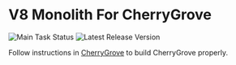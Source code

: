 ﻿# V8 Monolith For CherryGrove

![Main Task Status](https://github.com/cherryridge/v8-monolith-builds/actions/workflows/main.yml/badge.svg)
![Latest Release Version](https://img.shields.io/github/v/release/cherryridge/v8-monolith-builds)

Follow instructions in [CherryGrove](https://github.com/cherryridge/cherrygrove) to build CherryGrove properly.
